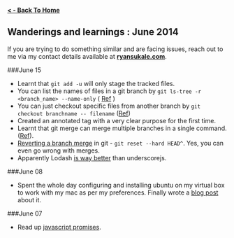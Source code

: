 **[ < - Back To Home](http://ryansukale.github.io)**

## Wanderings and learnings : June 2014

If you are trying to do something similar and are facing issues, reach out to me via my contact details available at **[ryansukale.com](http://ryansukale.com)**.

###June 15
- Learnt that `git add -u` will only stage the tracked files.
- You can list the names of files in a git branch by `git ls-tree -r <branch_name> --name-only` ( [Ref](http://stackoverflow.com/a/1910822/226953)  )
- You can just checkout specific files from another branch by `git checkout branchname -- filename`  ([Ref](http://stackoverflow.com/a/2364223/226953))
- Created an annotated tag with a very clear purpose for the first time.
- Learnt that git merge can merge multiple branches in a single command. ([Ref](http://stackoverflow.com/questions/16208144/how-do-i-merge-multiple-branches-into-master)).
- [Reverting a branch merge](http://lostechies.com/derickbailey/2010/04/01/git-how-to-revert-a-branch-merge/) in git - `git reset --hard HEAD^`. Yes, you can even go wrong with merges.
- Apparently Lodash [is way better](http://stackoverflow.com/questions/13789618/differences-between-lodash-and-underscore) than underscorejs.

###June 08
- Spent the whole day configuring and installing ubuntu on my virtual box to work with my mac as per my preferences. Finally wrote a [blog post](http://blog.ryansukale.com/setting-up-an-ubuntu-vm-on-a-mac-for-folder-sharing-but-separate-environments/) about it.

###June 07
- Read up [javascript promises](http://www.html5rocks.com/en/tutorials/es6/promises/).
